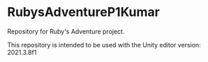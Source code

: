 # RubysAdventureP1Kumar
Repository for Ruby's Adventure project.

This repository is intended to be used with the Unity editor version: 2021.3.8f1
